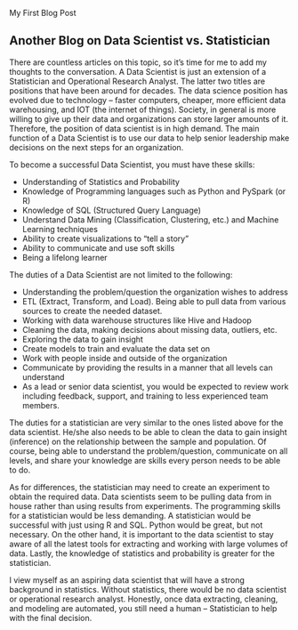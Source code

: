 My First Blog Post

## Another Blog on Data Scientist vs. Statistician

There are countless articles on this topic, so it’s time for me to add my thoughts to the conversation.  A Data Scientist is just an extension of a Statistician and Operational Research Analyst.  The latter two titles are positions that have been around for decades.  The data science position has evolved due to technology – faster computers, cheaper, more efficient data warehousing, and IOT (the internet of things).  Society, in general is more willing to give up their data and organizations can store larger amounts of it.  Therefore, the position of data scientist is in high demand.  The main function of a Data Scientist is to use our data to help senior leadership make decisions on the next steps for an organization.

To become a successful Data Scientist, you must have these skills:
*	Understanding of Statistics and Probability
*	Knowledge of Programming languages such as Python and PySpark (or R)
*	Knowledge of SQL (Structured Query Language) 
*	Understand Data Mining (Classification, Clustering, etc.)  and Machine Learning techniques
*	Ability to create visualizations to “tell a story”
*	Ability to communicate and use soft skills
*	Being a lifelong learner

The duties of a Data Scientist are not limited to the following:
*	Understanding the problem/question the organization wishes to address
*	ETL (Extract, Transform, and Load).  Being able to pull data from various sources to create the needed dataset.
*	Working with data warehouse structures like Hive and Hadoop
*	Cleaning the data, making decisions about missing data, outliers, etc.
*	Exploring the data to gain insight
*	Create models to train and evaluate the data set on
*	Work with people inside and outside of the organization 
*	Communicate by providing the results in a manner that all levels can understand
*	As a lead or senior data scientist, you would be expected to review work including feedback, support, and training to less experienced team members.

The duties for a statistician are very similar to the ones listed above for the data scientist.  He/she also needs to be able to clean the data to gain insight (inference) on the relationship between the sample and population.   Of course, being able to understand the problem/question, communicate on all levels, and share your knowledge are skills every person needs to be able to do.  

As for differences, the statistician may need to create an experiment to obtain the required data.  Data scientists seem to be pulling data from in house rather than using results from experiments.  The programming skills for a statistician would be less demanding.  A statistician would be successful with just using R and SQL.  Python would be great, but not necessary.  On the other hand, it is important to the data scientist to stay aware of all the latest tools for extracting and working with large volumes of data.  Lastly, the knowledge of statistics and probability is greater for the statistician.

I view myself as an aspiring data scientist that will have a strong background in statistics.  Without statistics, there would be no data scientist or operational research analyst.  Honestly, once data extracting, cleaning, and modeling are automated, you still need a human – Statistician to help with the final decision.

